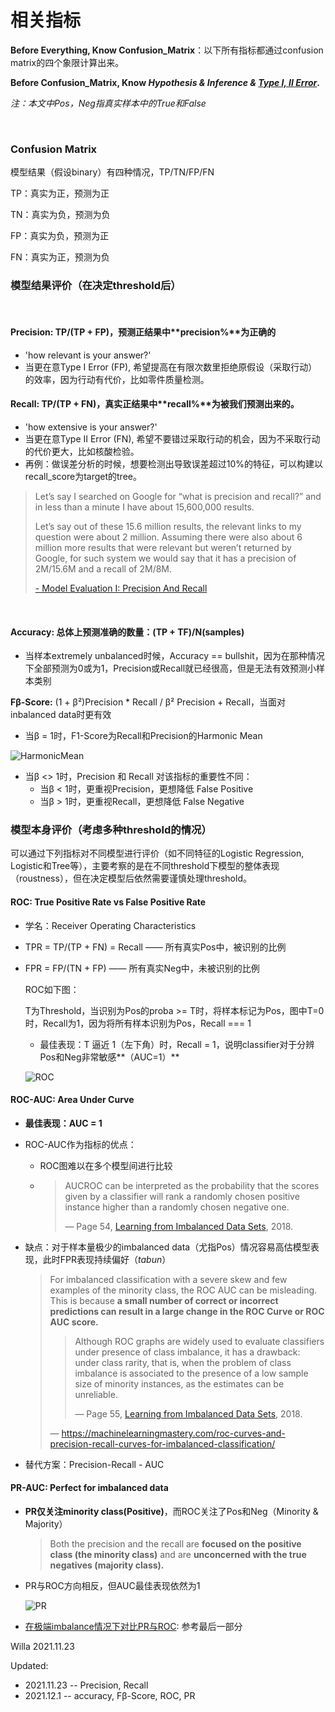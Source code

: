 # 相关指标

**Before Everything, Know Confusion_Matrix**：以下所有指标都通过confusion matrix的四个象限计算出来。

**Before Confusion_Matrix, Know *Hypothesis & Inference & [Type I, II Error](/.TypeError.md)*.**

*注：本文中Pos，Neg指真实样本中的True和False*

<br>



### **Confusion Matrix**

模型结果（假设binary）有四种情况，TP/TN/FP/FN

TP：真实为正，预测为正

TN：真实为负，预测为负

FP：真实为负，预测为正

FN：真实为正，预测为负



### 模型结果评价（在决定threshold后）

<br>

#### **Precision**: TP/(TP + FP)，预测正结果中**precision%**为正确的

- 'how relevant is your answer?'
- 当更在意Type I Error (FP), 希望提高在有限次数里拒绝原假设（采取行动）的效率，因为行动有代价，比如零件质量检测。

#### **Recall**: TP/(TP + FN)，真实正结果中**recall%**为被我们预测出来的。

- 'how extensive is your answer?'
- 当更在意Type II Error (FN), 希望不要错过采取行动的机会，因为不采取行动的代价更大，比如核酸检验。
- 再例：做误差分析的时候，想要检测出导致误差超过10%的特征，可以构建以recall_score为target的tree。

> Let’s say I searched on Google for “what is precision and recall?” and in less than a minute I have about 15,600,000 results.
>
> Let’s say out of these 15.6 million results, the relevant links to my question were about 2 million. Assuming there were also about 6 million more results that were relevant but weren’t returned by Google, for such system we would say that it has a precision of 2M/15.6M and a recall of 2M/8M.
>
> [- Model Evaluation I: Precision And Recall](https://towardsdatascience.com/model-evaluation-i-precision-and-recall-166ddb257c7b)

<br>

#### **Accuracy**: 总体上预测准确的数量：(TP + TF)/N(samples)

- 当样本extremely unbalanced时候，Accuracy == bullshit，因为在那种情况下全部预测为0或为1，Precision或Recall就已经很高，但是无法有效预测小样本类别

**Fβ-Score:** (1 + β²)Precision * Recall / β² Precision + Recall，当面对inbalanced data时更有效

- 当β = 1时，F1-Score为Recall和Precision的Harmonic Mean

![HarmonicMean](../assets/Harmonic_mean_3D_plot_from_0_to_100.png)

- 当β <> 1时，Precision 和 Recall 对该指标的重要性不同：
  - 当β < 1时，更重视Precision，更想降低 False Positive
  - 当β > 1时，更重视Recall，更想降低 False Negative



### 模型本身评价（考虑多种threshold的情况）

可以通过下列指标对不同模型进行评价（如不同特征的Logistic Regression, Logistic和Tree等），主要考察的是在不同threshold下模型的整体表现（roustness），但在决定模型后依然需要谨慎处理threshold。

#### ROC: True Positive Rate vs False Positive Rate

- 学名：Receiver Operating Characteristics

- TPR = TP/(TP + FN) = Recall —— 所有真实Pos中，被识别的比例

- FPR = FP/(TN + FP)  —— 所有真实Neg中，未被识别的比例

  ROC如下图：

  T为Threshold，当识别为Pos的proba >= T时，将样本标记为Pos，图中T=0时，Recall为1，因为将所有样本识别为Pos，Recall === 1

  - 最佳表现：T 逼近 1（左下角）时，Recall = 1，说明classifier对于分辨Pos和Neg非常敏感**（AUC=1）**

  ![ROC](../assets/ROC_1.png)

#### ROC-AUC: Area Under Curve

- **最佳表现：AUC = 1**

- ROC-AUC作为指标的优点：

  - ROC图难以在多个模型间进行比较

  - > AUCROC can be interpreted as the probability that the scores given by a classifier will rank a randomly chosen positive instance higher than a randomly chosen negative one.
    >
    > — Page 54, [Learning from Imbalanced Data Sets](https://amzn.to/307Xlva), 2018.

- 缺点：对于样本量极少的imbalanced data（尤指Pos）情况容易高估模型表现，此时FPR表现持续偏好（*tabun*）

  > For imbalanced classification with a severe skew and few examples of the minority class, the ROC AUC can be misleading. This is because **a small number of correct or incorrect predictions can result in a large change in the ROC Curve or ROC AUC score.**
  >
  > > Although ROC graphs are widely used to evaluate classifiers under presence of class imbalance, it has a drawback: under class rarity, that is, when the problem of class imbalance is associated to the presence of a low sample size of minority instances, as the estimates can be unreliable.
  > >
  > > — Page 55, [Learning from Imbalanced Data Sets](https://amzn.to/307Xlva), 2018.
  >
  > — https://machinelearningmastery.com/roc-curves-and-precision-recall-curves-for-imbalanced-classification/

- 替代方案：Precision-Recall - AUC



#### PR-AUC: Perfect for imbalanced data

- **PR仅关注minority class(Positive)**，而ROC关注了Pos和Neg（Minority & Majority）

  > Both the precision and the recall are **focused on the positive class (the minority class)** and are **unconcerned with the true negatives (majority class).** 

- PR与ROC方向相反，但AUC最佳表现依然为1

  ![PR](../assets/Precision-Recall-Curve-of-a-Logistic-Regression-Model-and-a-No-Skill-Classifier2.png)

- [在极端imbalance情况下对比PR与ROC](https://machinelearningmastery.com/roc-curves-and-precision-recall-curves-for-imbalanced-classification/): 参考最后一部分



Willa	2021.11.23

Updated: 

- 2021.11.23 -- Precision, Recall
- 2021.12.1 -- accuracy, Fβ-Score, ROC, PR